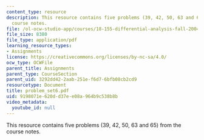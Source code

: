 ```yaml
---
content_type: resource
description: This resource contains five problems (39, 42, 50, 63 and 65) from the
  course notes.
file: /ol-ocw-studio-app/courses/18-155-differential-analysis-fall-2004/9198071e620dd37ee08a964b9c538b8b_problem_set6.pdf
file_size: 8380
file_type: application/pdf
learning_resource_types:
- Assignments
license: https://creativecommons.org/licenses/by-nc-sa/4.0/
ocw_type: OCWFile
parent_title: Assignments
parent_type: CourseSection
parent_uid: 3292dd42-2aab-251e-f6d7-6bfb08cb2cd9
resourcetype: Document
title: problem_set6.pdf
uid: 9198071e-620d-d37e-e08a-964b9c538b8b
video_metadata:
  youtube_id: null
---
```

This resource contains five problems (39, 42, 50, 63 and 65) from the course notes.